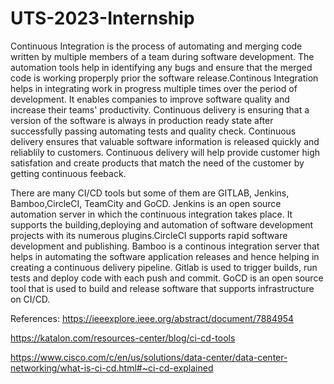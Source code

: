 # UTS-2023-Internship

Continuous Integration is the process of automating and merging code written by multiple members of a team during software development. The automation tools help in identifying any bugs and ensure that the merged code is working properply prior the software release.Continous Integration helps in integrating work in progress multiple times over the period of development. It enables companies to improve software quality and increase their teams' productivity. Continuous delivery is ensuring that a version of the software is always in production ready state after successfully passing automating tests and quality check. Continuous delivery ensures that valuable software information is released quickly and reliablily to customers. Continuous delivery will help provide customer high satisfation and create products that match the need of the customer by getting continuous feeback. 

There are many CI/CD tools but some of them are GITLAB, Jenkins, Bamboo,CircleCI, TeamCity and GoCD. Jenkins is an open source automation server in which the continuous integration takes place. It supports the building,deploying and automation of software development projects with its numerous plugins.CircleCI supports rapid software development and publishing. Bamboo is a continous integration server that helps in automating the software application releases and hence helping in creating a continuous delivery pipeline. Gitlab is used to trigger builds, run tests and deploy code with each push and commit. GoCD is an open source tool that is used to build and release software that supports infrastructure on CI/CD.


References:
https://ieeexplore.ieee.org/abstract/document/7884954

https://katalon.com/resources-center/blog/ci-cd-tools

https://www.cisco.com/c/en/us/solutions/data-center/data-center-networking/what-is-ci-cd.html#~ci-cd-explained
